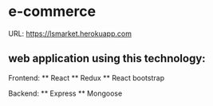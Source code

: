 # e-commerce
URL: https://lsmarket.herokuapp.com
## web application using this technology:
Frontend: 
** React
** Redux
** React bootstrap

Backend:
** Express
** Mongoose


